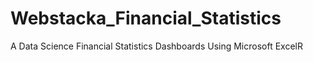 # Webstacka_Financial_Statistics
A Data Science Financial Statistics Dashboards Using Microsoft ExcelR
